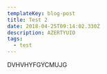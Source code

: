 ```yaml
---
templateKey: blog-post
title: Test 2
date: 2018-04-25T09:14:02.330Z
description: AZERTYUIO
tags:
  - test
---
```

DVHVHYFGYCMUJG
